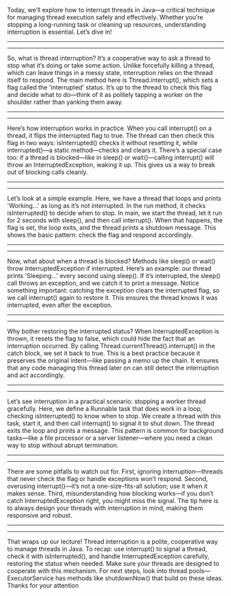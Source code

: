 Today, we’ll explore how to interrupt threads in Java—a critical technique for managing thread execution safely and effectively. Whether you’re stopping a long-running task or cleaning up resources, understanding interruption is essential. Let’s dive in!

-------------------
-------------------

So, what is thread interruption? It’s a cooperative way to ask a thread to stop what it’s doing or take some action. Unlike forcefully killing a thread, which can leave things in a messy state, interruption relies on the thread itself to respond. The main method here is Thread.interrupt(), which sets a flag called the 'interrupted' status. It’s up to the thread to check this flag and decide what to do—think of it as politely tapping a worker on the shoulder rather than yanking them away.

-------------------
-------------------

Here’s how interruption works in practice. When you call interrupt() on a thread, it flips the interrupted flag to true. The thread can then check this flag in two ways: isInterrupted() checks it without resetting it, while interrupted()—a static method—checks and clears it. There’s a special case too: if a thread is blocked—like in sleep() or wait()—calling interrupt() will throw an InterruptedException, waking it up. This gives us a way to break out of blocking calls cleanly.

-------------------
-------------------

Let’s look at a simple example. Here, we have a thread that loops and prints 'Working...' as long as it’s not interrupted. In the run method, it checks isInterrupted() to decide when to stop. In main, we start the thread, let it run for 2 seconds with sleep(), and then call interrupt(). When that happens, the flag is set, the loop exits, and the thread prints a shutdown message. This shows the basic pattern: check the flag and respond accordingly.

-------------------
-------------------

Now, what about when a thread is blocked? Methods like sleep() or wait() throw InterruptedException if interrupted. Here’s an example: our thread prints 'Sleeping...' every second using sleep(). If it’s interrupted, the sleep() call throws an exception, and we catch it to print a message. Notice something important: catching the exception clears the interrupted flag, so we call interrupt() again to restore it. This ensures the thread knows it was interrupted, even after the exception.

-------------------
-------------------

Why bother restoring the interrupted status? When InterruptedException is thrown, it resets the flag to false, which could hide the fact that an interruption occurred. By calling Thread.currentThread().interrupt() in the catch block, we set it back to true. This is a best practice because it preserves the original intent—like passing a memo up the chain. It ensures that any code managing this thread later on can still detect the interruption and act accordingly.

-------------------
-------------------

Let’s see interruption in a practical scenario: stopping a worker thread gracefully. Here, we define a Runnable task that does work in a loop, checking isInterrupted() to know when to stop. We create a thread with this task, start it, and then call interrupt() to signal it to shut down. The thread exits the loop and prints a message. This pattern is common for background tasks—like a file processor or a server listener—where you need a clean way to stop without abrupt termination.

-------------------
-------------------

There are some pitfalls to watch out for. First, ignoring interruption—threads that never check the flag or handle exceptions won’t respond. Second, overusing interrupt()—it’s not a one-size-fits-all solution; use it when it makes sense. Third, misunderstanding how blocking works—if you don’t catch InterruptedException right, you might miss the signal. The tip here is to always design your threads with interruption in mind, making them responsive and robust.

-------------------
-------------------

That wraps up our lecture! Thread interruption is a polite, cooperative way to manage threads in Java. To recap: use interrupt() to signal a thread, check it with isInterrupted(), and handle InterruptedException carefully, restoring the status when needed. Make sure your threads are designed to cooperate with this mechanism. For next steps, look into thread pools—ExecutorService has methods like shutdownNow() that build on these ideas. Thanks for your attention
